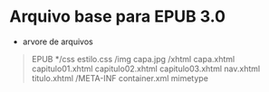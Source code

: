 Arquivo base para EPUB 3.0
========================

- arvore de arquivos 
>EPUB
  */css
    estilo.css
  /img
    capa.jpg
  /xhtml
    capa.xhtml
    capitulo01.xhtml
    capitulo02.xhtml
    capitulo03.xhtml
    nav.xhtml
    titulo.xhtml
 /META-INF
   container.xml
mimetype
